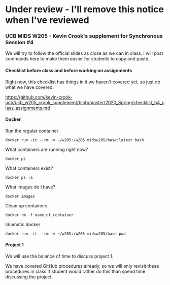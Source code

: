 # Under review - I'll remove this notice when I've reviewed

### UCB MIDS W205 - Kevin Crook's supplement for Synchronous Session #4

We will try to follow the official slides as close as we can in class.  I will post commands here to make them easier for students to copy and paste.

#### Checklist before class and before working on assignments

Right now, this checklist has things in it we haven't covered yet, so just do what we have covered.

https://github.com/kevin-crook-ucb/ucb_w205_crook_supplement/blob/master/2020_Spring/checklist_b4_class_assignments.md


#### Docker

Run the regular container
```
docker run -it --rm -v ~/w205:/w205 midsw205/base:latest bash
```

What containers are running right now?
```
docker ps
```

What containers exist?
```
docker ps -a
```

What images do I have?
```
docker images
```

Clean up containers
```
docker rm -f name_of_container
```

Idiomatic docker
```
docker run -it --rm -v ~/w205:/w205 midsw205/base pwd
```

#### Project 1 

We will use the balance of time to discuss project 1.

We have covered GitHub procedures already, so we will only revisit these procedures in class if student would rather do this than spend time discussing the project.

